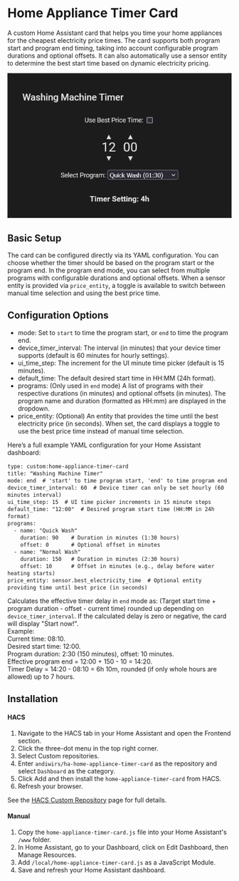 # Home Appliance Timer Card

A custom Home Assistant card that helps you time your home appliances for the cheapest electricity price times.
The card supports both program start and program end timing, taking into account configurable program durations and optional offsets.
It can also automatically use a sensor entity to determine the best start time based on dynamic electricity pricing.

![Home Appliance Timer Card Example](card.jpg)

## Basic Setup

The card can be configured directly via its YAML configuration. You can choose whether the timer should be based on the program start or the program end. 
In the program end mode, you can select from multiple programs with configurable durations and optional offsets.
When a sensor entity is provided via `price_entity`, a toggle is available to switch between manual time selection and using the best price time.

## Configuration Options

 - mode: Set to `start` to time the program start, or `end` to time the program end.
 - device_timer_interval: The interval (in minutes) that your device timer supports (default is 60 minutes for hourly settings).
 - ui_time_step: The increment for the UI minute time picker (default is 15 minutes).
 - default_time: The default desired start time in HH:MM (24h format).
 - programs: (Only used in `end` mode) A list of programs with their respective durations (in minutes) and optional offsets (in minutes). 
             The program name and duration (formatted as HH:mm) are displayed in the dropdown.
 - price_entity: (Optional) An entity that provides the time until the best electricity price (in seconds). 
                 When set, the card displays a toggle to use the best price time instead of manual time selection.

Here’s a full example YAML configuration for your Home Assistant dashboard:

```
type: custom:home-appliance-timer-card
title: "Washing Machine Timer"
mode: end  # 'start' to time program start, 'end' to time program end
device_timer_interval: 60  # Device timer can only be set hourly (60 minutes interval)
ui_time_step: 15  # UI time picker increments in 15 minute steps
default_time: "12:00"  # Desired program start time (HH:MM in 24h format)
programs:
  - name: "Quick Wash"
    duration: 90    # Duration in minutes (1:30 hours)
    offset: 0       # Optional offset in minutes
  - name: "Normal Wash"
    duration: 150   # Duration in minutes (2:30 hours)
    offset: 10      # Offset in minutes (e.g., delay before water heating starts)
price_entity: sensor.best_electricity_time  # Optional entity providing time until best price (in seconds)
```

Calculates the effective timer delay in `end` mode as: (Target start time + program duration - offset - current time) rounded up depending on `device_timer_interval`.
If the calculated delay is zero or negative, the card will display "Start now!".<br>
Example:<br>
  Current time: 08:10.<br>
  Desired start time: 12:00.<br>
  Program duration: 2:30 (150 minutes), offset: 10 minutes.<br>
  Effective program end = 12:00 + 150 - 10 = 14:20.<br>
  Timer Delay = 14:20 - 08:10 = 6h 10m, rounded (if only whole hours are allowed) up to 7 hours.<br>

## Installation

#### HACS
1. Navigate to the HACS tab in your Home Assistant and open the Frontend section.
2. Click the three-dot menu in the top right corner.
3. Select Custom repositories.
4. Enter `andiwirs/ha-home-appliance-timer-card` as the repository and select `Dashboard` as the category.
5. Click Add and then install the `home-appliance-timer-card` from HACS.
6. Refresh your browser.

See the [HACS Custom Repository](https://hacs.xyz/docs/faq/custom_repositories/) page for full details.

#### Manual
1. Copy the `home-appliance-timer-card.js` file into your Home Assistant's `/www` folder.
2. In Home Assistant, go to your Dashboard, click on Edit Dashboard, then Manage Resources.
3. Add `/local/home-appliance-timer-card.js` as a JavaScript Module.
4. Save and refresh your Home Assistant dashboard.
